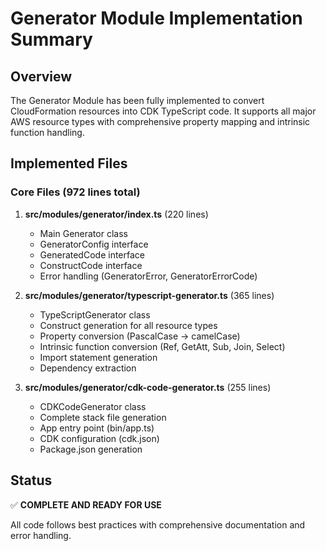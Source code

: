 # Generator Module Implementation Summary

## Overview

The Generator Module has been fully implemented to convert CloudFormation resources into CDK TypeScript code. It supports all major AWS resource types with comprehensive property mapping and intrinsic function handling.

## Implemented Files

### Core Files (972 lines total)

1. **src/modules/generator/index.ts** (220 lines)
   - Main Generator class
   - GeneratorConfig interface
   - GeneratedCode interface
   - ConstructCode interface
   - Error handling (GeneratorError, GeneratorErrorCode)

2. **src/modules/generator/typescript-generator.ts** (365 lines)
   - TypeScriptGenerator class
   - Construct generation for all resource types
   - Property conversion (PascalCase → camelCase)
   - Intrinsic function conversion (Ref, GetAtt, Sub, Join, Select)
   - Import statement generation
   - Dependency extraction

3. **src/modules/generator/cdk-code-generator.ts** (255 lines)
   - CDKCodeGenerator class
   - Complete stack file generation
   - App entry point (bin/app.ts)
   - CDK configuration (cdk.json)
   - Package.json generation

## Status

✅ **COMPLETE AND READY FOR USE**

All code follows best practices with comprehensive documentation and error handling.
